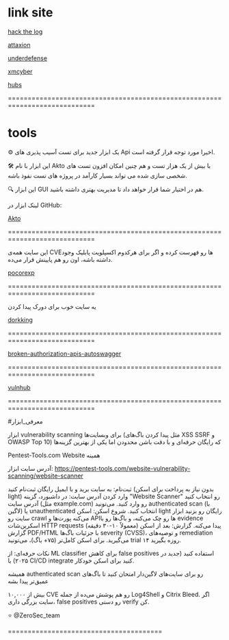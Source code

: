 # link site

[ hack the log ](https://hackthelogs.com)


[ attaxion ](https://attaxion.com)

[ underdefense ](https://underdefense.com)

[ xmcyber ](https://xmcyber.com)

[ hubs ](https://hubs.ly)

============================================================================

# tools

⚙ یک ابزار جدید برای تست آسیب پذیری های Api اخیرا مورد توجه  قرار گرفته است.

🛠 این ابزار با نام Akto با بیش از یک هزار  تست و هم چنین امکان افزون تست های شخصی سازی شده می تواند بسیار کارآمد در پروژه های تست نفوذ باشه.

🔍 این ابزار GUI هم در اختیار شما قرار خواهد داد تا مدیریت بهتری داشته باشید.

لینک ابزار در GitHub:

 [ Akto ](https://github.com/akto-api-security/akto)


============================================================================


این سایت همه‌ی CVEها رو فهرست کرده و اگر برای هرکدوم اکسپلویت پابلیک وجود داشته باشه، اون رو هم پایینش قرار می‌ده.

[ pocorexp ](https://pocorexp.nsa.im/)


============================================================================


یه سایت خوب برای دورک پیدا کردن

[ dorkking ](https://dorkking.blindf.com/)

============================================================================

[ broken-authorization-apis-autoswagger ](https://www.intruder.io/research/broken-authorization-apis-autoswagger)

============================================================================

[ vulnhub ](https://vulnhub.com/)

============================================================================

#معرفی_ابزار

ابزار vulnerability scanning برای وبسایت‌ها (مثل پیدا کردن باگ‌های XSS SSRF و OWASP Top 10) که رایگان حرفه‌ای و با دقت باشن محدودن اما یکی از بهترین گزینه‌ها

 Pentest-Tools.com Website
همینه

آدرس سایت ابزار:
https://pentest-tools.com/website-vulnerability-scanning/website-scanner

ثبت‌نام: به سایت برید و با ایمیل رایگان ثبت‌نام کنید (بدون نیاز به پرداخت برای اسکن light)
وارد کردن آدرس سایت: در داشبورد، گزینه "Website Scanner" رو انتخاب کنید آدرس سایت (مثل example.com) رو وارد کنید. می‌تونید authenticated scan (با لاگین) یا unauthenticated انتخاب کنید.
شروع اسکن: اسکن light رایگان رو بزنید  ابزار سایت رو crawl می‌کنه پورت‌ها و APIها رو چک می‌کنه، و باگ‌ها رو با evidence اسکرین‌شات HTTP requests پیدا می‌کنه.
گزارش: بعد از اسکن (معمولاً ۱۰-۳۰ دقیقه) گزارش PDF/HTML با جزئیات باگ‌ها severity (CVSS)، و توصیه‌های remediation می‌گیرید. برای اسکن کامل‌تر (۷۵+ باگ)، می‌تونید trial ۱۴ روزه بگیرید.

نکات حرفه‌ای:
از ML classifier برای کاهش false positives استفاده کنید (جدید در ۲۰۲۵)
با CI/CD integrate کنید برای اسکن خودکار.

همیشه authenticated scan رو برای سایت‌های لاگین‌دار امتحان کنید تا باگ‌های عمیق‌تر پیدا بشه

بیش از ۱۰,۰۰۰ CVE رو هم پوشش می‌ده از جمله Log4Shell و Citrix Bleed. اگر سایت بزرگی داری، false positives رو دستی verify کن.

⭐️ @ZeroSec_team

=======================================
